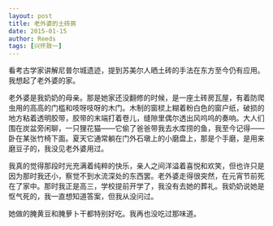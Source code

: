 ```yaml
---
layout: post
title: 老外婆的土砖房
date: 2015-01-15
author: Reeds
tags: [兴怀致一]
---
```


看考古学家讲解尼普尔城遗迹，提到苏美尔人晒土砖的手法在东方至今仍有应用。我想起了老外婆的家。

老外婆是我奶奶的母亲。那是她家还没翻修的时候，是一座土砖房瓦屋，有着防爬虫用的高高的门槛和吱呀吱呀的木门。木制的窗棂上糊着粉白色的窗户纸，破损的地方粘着透明胶带，胶带的末端打着卷儿，缝隙里偶尔透出风呜呜的奏响。大人们围在炭盆旁闲聊，一只狸花猫——它偷了爸爸带我去水库捞的鱼，我至今记得——卧在某张竹椅下面。夏天它通常躺在门外石墩上的小磨盘上，那是个手磨，是用来磨豆子的，我没见老外婆用过。

 我真的觉得那段时光充满着纯粹的快乐，亲人之间洋溢着喜悦和欢笑，但也许只是因为那时我还小，察觉不到水流深处的东西罢。老外婆走得很突然，在元宵节前死在了家中。那时我正是高三，学校提前开学了，我没有去她的葬礼。我奶奶说她是怄气死的，我一直想知道答案，但我从没问过。

 她做的腌黄豆和腌萝卜干都特别好吃。我再也没吃过那味道。